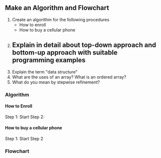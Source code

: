 ## Make an Algorithm and Flowchart
1. Create an algorithm for the following procedures
	- How to enroll
	- How to buy a cellular phone
2. Explain in detail about top-down approach and bottom-up approach with suitable programming examples
	- 
3. Explain the term "data structure"
4. What are the uses of an array? What is an ordered array?
5. What do you mean by stepwise refinement?
### Algorithm
#### How to Enroll
Step 1: Start
Step 2: 

#### How to buy a cellular phone
Step 1: Start
Step 2
### Flowchart
